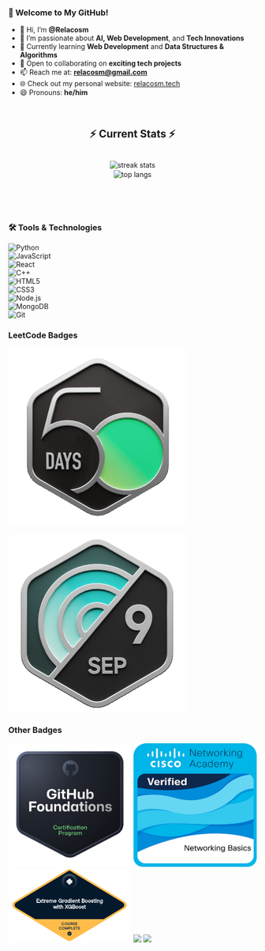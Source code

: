 ### 🚀 Welcome to My GitHub!
- 👋 Hi, I’m **@Relacosm**
- 👀 I’m passionate about **AI, Web Development**, and **Tech Innovations**
- 🌱 Currently learning **Web Development** and **Data Structures & Algorithms**
- 💞️ Open to collaborating on **exciting tech projects**
- 📫 Reach me at: **relacosm@gmail.com**
- 🌐 Check out my personal website: [relacosm.tech](https://relacosm.tech)
- 😄 Pronouns: **he/him**

<br/>
  <h2 align="center">⚡ Current Stats ⚡</h2>
<br>
<div align=center>
  <img width=390 src="https://streak-stats.demolab.com/?user=Relacosm&count_private=true&theme=react&border_radius=10" alt="streak stats"/>
</div>
<div align=center>
  <img width=325 align="center" src="https://github-readme-stats.vercel.app/api/top-langs/?username=Relacosm&hide=HTML&langs_count=8&layout=compact&theme=react&border_radius=10&size_weight=0.5&count_weight=0.5&exclude_repo=github-readme-stats" alt="top langs" />
</div>

  <br/>

<br/><br>


### 🛠️ Tools & Technologies
![Python](https://img.shields.io/badge/-Python-3776AB?style=flat&logo=python&logoColor=white)  
![JavaScript](https://img.shields.io/badge/-JavaScript-F7DF1E?style=flat&logo=javascript&logoColor=black)  
![React](https://img.shields.io/badge/-React-61DAFB?style=flat&logo=react&logoColor=black)  
![C++](https://img.shields.io/badge/-C++-00599C?style=flat&logo=c%2B%2B&logoColor=white)  
![HTML5](https://img.shields.io/badge/-HTML5-E34F26?style=flat&logo=html5&logoColor=white)  
![CSS3](https://img.shields.io/badge/-CSS3-1572B6?style=flat&logo=css3&logoColor=white)  
![Node.js](https://img.shields.io/badge/-Node.js-339933?style=flat&logo=node.js&logoColor=white)  
![MongoDB](https://img.shields.io/badge/-MongoDB-47A248?style=flat&logo=mongodb&logoColor=white)  
![Git](https://img.shields.io/badge/-Git-F05032?style=flat&logo=git&logoColor=white)

### LeetCode Badges

![LeetCode Achievements](https://github.com/Relacosm/Relacosm/blob/main/2024-50.gif)

![LeetCode Achievements](https://github.com/Relacosm/Relacosm/blob/main/2024-09.gif)

### Other Badges

<img width="250" src="https://github.com/Relacosm/Relacosm/blob/main/github-foundations.png" />
<img width="250" src="https://github.com/Relacosm/Relacosm/blob/main/networking-basics.png" />
<img width="250" src="https://github.com/Relacosm/Relacosm/blob/main/statement-of-accomplishment.png" />
<img width="250" src="https://github.com/Relacosm/Relacosm/blob/main/statement-of-accomplishment(1).png" />
<img width="250" src="https://github.com/Relacosm/Relacosm/blob/main/statement-of-accomplishment(2).png" />


